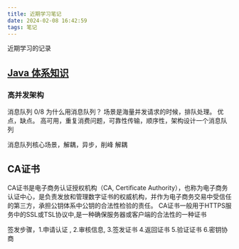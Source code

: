 ```yaml
---
title: 近期学习笔记
date: 2024-02-08 16:42:59
tags: 笔记
---
```

近期学习的记录

## [Java 体系知识](https://pdai.tech/)
### 高并发架构
消息队列 0/8
为什么用消息队列？ 场景是海量并发请求的时候，排队处理。
优点，缺点。
高可用，重复消费问题，可靠性传输，顺序性，架构设计一个消息队列

消息队列核心场景，解耦，异步，削峰
解耦


## CA证书
CA证书是电子商务认证授权机构（CA, Certificate Authority），也称为电子商务认证中心，是负责发放和管理数字证书的权威机构，并作为电子商务交易中受信任的第三方，承担公钥体系中公钥的合法性检验的责任。
CA证书一般用于HTTPS服务中的SSL或TSL协议中,是一种确保服务器或客户端的合法性的一种证书

签发步骤，1.申请认证 , 2.审核信息, 3.签发证书 4.返回证书 5.验证证书 6.密钥协商 

